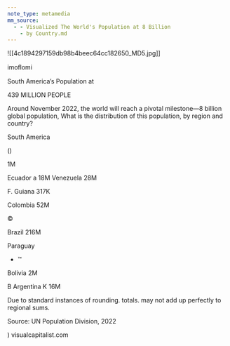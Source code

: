 ```yaml
---
note_type: metamedia
mm_source:
  - - Visualized The World's Population at 8 Billion
    - by Country.md
---
```


![[4c1894297159db98b4beec64cc182650_MD5.jpg]]

imoﬂomi

South America’s Population at

439 MILLION PEOPLE

Around November 2022, the world will reach
a pivotal milestone—8 billion global population,
What is the distribution of this population,
by region and country?

South America

()

1M

Ecuador a
18M
Venezuela
28M

F. Guiana
317K

Colombia
52M

©

Brazil
216M

Paraguay

- ™

Bolivia
2M

B Argentina
K 16M

Due to standard instances of rounding. totals.
may not add up perfectly to regional sums.

Source: UN Population Division, 2022

) visualcapitalist.com


